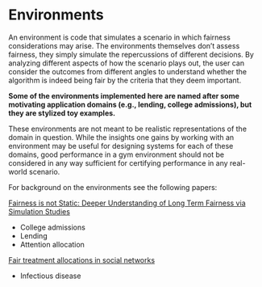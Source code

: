 # Environments

An environment is code that simulates a scenario in which fairness considerations may arise. The environments themselves don’t assess fairness, they simply simulate the repercussions of different decisions. By analyzing different aspects of how the scenario plays out, the user can consider the outcomes from different angles to understand whether the algorithm is indeed being fair by the criteria that they deem important.

**Some of the environments implemented here are named after some motivating application domains (e.g., lending, college admissions), but they are stylized toy examples.**

These environments are not meant to be realistic representations of the domain in question. While the insights one gains by working with an environment may be useful for designing systems for each of these domains, good performance in a gym environment should not be considered in any way sufficient for certifying performance in any real-world scenario.

For background on the environments see the following papers:

[Fairness is not Static: Deeper Understanding of Long Term Fairness via Simulation Studies](../papers/acm_fat_2020_fairness_is_not_static.pdf)

* College admissions
* Lending
* Attention allocation

[Fair treatment allocations in social networks](../papers/fairmlforhealth2019_fair_treatment_allocations_in_social_networks.pdf)

* Infectious disease

